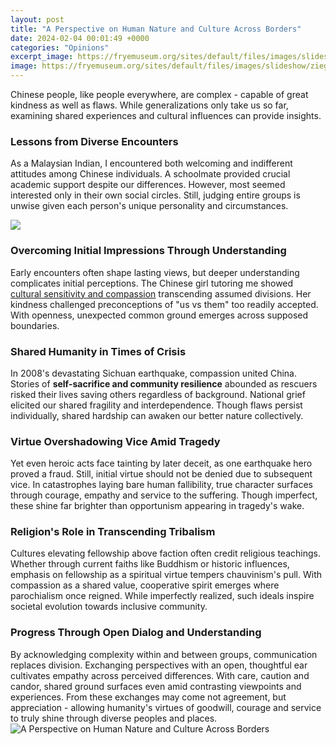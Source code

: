 ```yaml
---
layout: post
title: "A Perspective on Human Nature and Culture Across Borders"
date: 2024-02-04 00:01:49 +0000
categories: "Opinions"
excerpt_image: https://fryemuseum.org/sites/default/files/images/slideshow/ziegler_2011.006.02.jpg
image: https://fryemuseum.org/sites/default/files/images/slideshow/ziegler_2011.006.02.jpg
---
```


Chinese people, like people everywhere, are complex - capable of great kindness as well as flaws. While generalizations only take us so far, examining shared experiences and cultural influences can provide insights.
### Lessons from Diverse Encounters   
As a Malaysian Indian, I encountered both welcoming and indifferent attitudes among Chinese individuals. A schoolmate provided crucial academic support despite our differences. However, most seemed interested only in their own social circles. Still, judging entire groups is unwise given each person's unique personality and circumstances. 

![](https://www.worldatlas.com/r/w1200/upload/bb/77/75/shutterstock-300876815.jpg)
### Overcoming Initial Impressions Through Understanding   
Early encounters often shape lasting views, but deeper understanding complicates initial perceptions. The Chinese girl tutoring me showed [cultural sensitivity and compassion](https://yt.io.vn/collection/albury) transcending assumed divisions. Her kindness challenged preconceptions of "us vs them" too readily accepted. With openness, unexpected common ground emerges across supposed boundaries.
### Shared Humanity in Times of Crisis
In 2008's devastating Sichuan earthquake, compassion united China. Stories of **self-sacrifice and community resilience** abounded as rescuers risked their lives saving others regardless of background. National grief elicited our shared fragility and interdependence. Though flaws persist individually, shared hardship can awaken our better nature collectively. 
### Virtue Overshadowing Vice Amid Tragedy
Yet even heroic acts face tainting by later deceit, as one earthquake hero proved a fraud. Still, initial virtue should not be denied due to subsequent vice. In catastrophes laying bare human fallibility, true character surfaces through courage, empathy and service to the suffering. Though imperfect, these shine far brighter than opportunism appearing in tragedy's wake.
### Religion's Role in Transcending Tribalism 
Cultures elevating fellowship above faction often credit religious teachings. Whether through current faiths like Buddhism or historic influences, emphasis on fellowship as a spiritual virtue tempers chauvinism's pull. With compassion as a shared value, cooperative spirit emerges where parochialism once reigned. While imperfectly realized, such ideals inspire societal evolution towards inclusive community.
### Progress Through Open Dialog and Understanding 
By acknowledging complexity within and between groups, communication replaces division. Exchanging perspectives with an open, thoughtful ear cultivates empathy across perceived differences. With care, caution and candor, shared ground surfaces even amid contrasting viewpoints and experiences. From these exchanges may come not agreement, but appreciation - allowing humanity's virtues of goodwill, courage and service to truly shine through diverse peoples and places.
![A Perspective on Human Nature and Culture Across Borders](https://fryemuseum.org/sites/default/files/images/slideshow/ziegler_2011.006.02.jpg)